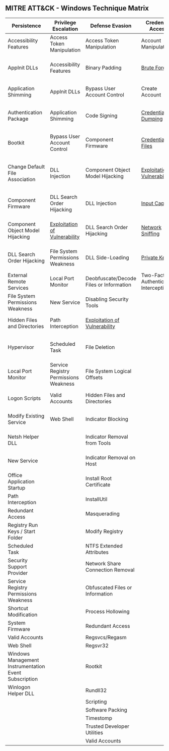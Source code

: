 ## MITRE ATT&CK - Windows Technique Matrix

| Persistence                                           | Privilege Escalation                                                                              | Defense Evasion                                                                                     | Credential Access                                                                                  | Discovery                                                                                                 | Lateral Movement                                                                                          | Execution                          | Collection                                              | Exfiltration                                  | Command and Control                                                   | 
|-------------------------------------------------------|---------------------------------------------------------------------------------------------------|-----------------------------------------------------------------------------------------------------|----------------------------------------------------------------------------------------------------|-----------------------------------------------------------------------------------------------------------|-----------------------------------------------------------------------------------------------------------|------------------------------------|---------------------------------------------------------|-----------------------------------------------|-----------------------------------------------------------------------| 
| Accessibility Features                                | Access Token Manipulation                                                                         | Access Token Manipulation                                                                           | Account Manipulation                                                                               | [Account Discovery](Techniques/Discovery/Account_discovery.md)                                            | Application Deployment Software                                                                           | Application Shimming               | Audio Capture                                           | Automated Exfiltration                        | Commonly Used Port                                                    | 
| AppInit DLLs                                          | Accessibility Features                                                                            | Binary Padding                                                                                      | [Brute Force](Techniques/Credential_access/Brute_force.md)                                         | Application Window Discovery                                                                              | [Exploitation of Vulnerability](Techniques/Lateral_movement/Exploitation_of_vulnerability.md)             | Command-Line Interface             | Automated Collection                                    | Data Compressed                               | Communication Through Removable Media                                 | 
| Application Shimming                                  | AppInit DLLs                                                                                      | Bypass User Account Control                                                                         | Create Account                                                                                     | [File and Directory Discovery](Techniques/Discovery/File_and_directory_discovery.md)                      | Logon Scripts                                                                                             | Execution through API              | Clipboard Data                                          | Data Encrypted                                | Connection Proxy                                                      | 
| Authentication Package                                | Application Shimming                                                                              | Code Signing                                                                                        | [Credential Dumping](Techniques/Credential_access/Credential_dumping.md)                           | [Network Service Scanning](Techniques/Discovery/Network_service_scanning.md)                              | [Pass the Hash](Techniques/Lateral_movement/Pass_the_hash.md)                                             | Execution through Module Load      | Data Staged                                             | Data Transfer Size Limits                     | Custom Command and Control Protocol                                   | 
| Bootkit                                               | Bypass User Account Control                                                                       | Component Firmware                                                                                  | [Credentials in Files](Techniques/Credential_access/Credentials_in_files.md)                       | [Network Share Discovery](Techniques/Discovery/Network_share_discovery.md)                                | [Pass the Ticket](Techniques/Lateral_movement/Pass_the_ticket.md)                                         | Graphical User Interface           | Data from Local System                                  | Exfiltration Over Alternative Protocol        | Custom Cryptographic Protocol                                         | 
| Change Default File Association                       | DLL Injection                                                                                     | Component Object Model Hijacking                                                                    | [Exploitation of Vulnerability](Techniques/Privilege_escalation/Exploitation_of_vulnerability.md)  | [Peripheral Device Discovery](Techniques/Discovery/Peripheral_device_discovery.md)                        | [Remote Desktop Protocol](Techniques/Lateral_movement/Remote_desktop_protocol.md)                         | InstallUtil                        | Data from Network Shared Drive                          | Exfiltration Over Command and Control Channel | Data Encoding                                                         | 
| Component Firmware                                    | DLL Search Order Hijacking                                                                        | DLL Injection                                                                                       | [Input Capture](Techniques/Credential_access/Input_capture.md)                                     | Permission Groups Discovery                                                                               | [Remote File Copy](Techniques/Lateral_movement/Remote_file_copy.md)                                       | PowerShell                         | Data from Removable Media                               | Exfiltration Over Other Network Medium        | Data Obfuscation                                                      | 
| Component Object Model Hijacking                      | [Exploitation of Vulnerability](Techniques/Privilege_escalation/Exploitation_of_vulnerability.md) | DLL Search Order Hijacking                                                                          | [Network Sniffing](Techniques/Credential_access/Network_sniffing.md)                               | Process Discovery                                                                                         | [Remote Services](Techniques/Lateral_movement/Remote_services.md)                                         | Process Hollowing                  | Email Collection                                        | Exfiltration Over Physical Medium             | Fallback Channels                                                     | 
| DLL Search Order Hijacking                            | File System Permissions Weakness                                                                  | DLL Side-Loading                                                                                    | [Private Keys](Techniques/Credential_access/Private_keys.md)                                       | [Query Registry](Techniques/Discovery/Query_registry.md)                                                  | [Replication Through Removable Media](Techniques/Lateral_movement/Replication_through_removable_media.md) | Regsvcs/Regasm                     | [Input Capture](Techniques/Collection/Input_capture.md) | Scheduled Transfer                            | Multi-Stage Channels                                                  | 
| External Remote Services                              | Local Port Monitor                                                                                | Deobfuscate/Decode Files or Information                                                             | Two-Factor Authentication Interception                                                             | [Remote System Discovery](Techniques/Discovery/Remote_system_discovery.md)                                | Shared Webroot                                                                                            | Regsvr32                           | Screen Capture                                          |                                               | Multiband Communication                                               | 
| File System Permissions Weakness                      | New Service                                                                                       | Disabling Security Tools                                                                            |                                                                                                    | Security Software Discovery                                                                               | [Taint Shared Content](Techniques/Lateral_movement/Taint_shared_content.md)                               | Rundll32                           | Video Capture                                           |                                               | Multilayer Encryption                                                 | 
| Hidden Files and Directories                          | Path Interception                                                                                 | [Exploitation of Vulnerability](Techniques/Privilege_escalation/Exploitation_of_vulnerability.md)   |                                                                                                    | System Information Discovery                                                                              | Third-party Software                                                                                      | Scheduled Task                     |                                                         |                                               | [Remote File Copy](Techniques/Command_and_control/Remote_file_copy.md)| 
| Hypervisor                                            | Scheduled Task                                                                                    | File Deletion                                                                                       |                                                                                                    | [System Network Configuration Discovery](Techniques/Discovery/System_network_configuration_discovery.md)  | Windows Admin Shares                                                                                      | Scripting                          |                                                         |                                               | Standard Application Layer Protocol                                   | 
| Local Port Monitor                                    | Service Registry Permissions Weakness                                                             | File System Logical Offsets                                                                         |                                                                                                    | [System Network Connections Discovery](Techniques/Discovery/System_network_connections_discovery.md)      | Windows Remote Management                                                                                 | Service Execution                  |                                                         |                                               | Standard Cryptographic Protocol                                       | 
| Logon Scripts                                         | Valid Accounts                                                                                    | Hidden Files and Directories                                                                        |                                                                                                    | System Owner/User Discovery                                                                               |                                                                                                           | Third-party Software               |                                                         |                                               | Standard Non-Application Layer Protocol                               | 
| Modify Existing Service                               | Web Shell                                                                                         | Indicator Blocking                                                                                  |                                                                                                    | System Service Discovery                                                                                  |                                                                                                           | Trusted Developer Utilities        |                                                         |                                               | Uncommonly Used Port                                                  | 
| Netsh Helper DLL                                      |                                                                                                   | Indicator Removal from Tools                                                                        |                                                                                                    | System Time Discovery                                                                                     |                                                                                                           | Windows Management Instrumentation |                                                         |                                               | Web Service                                                           | 
| New Service                                           |                                                                                                   | Indicator Removal on Host                                                                           |                                                                                                    |                                                                                                           |                                                                                                           | Windows Remote Management          |                                                         |                                               |                                                                       | 
| Office Application Startup                            |                                                                                                   | Install Root Certificate                                                                            |                                                                                                    |                                                                                                           |                                                                                                           |                                    |                                                         |                                               |                                                                       | 
| Path Interception                                     |                                                                                                   | InstallUtil                                                                                         |                                                                                                    |                                                                                                           |                                                                                                           |                                    |                                                         |                                               |                                                                       | 
| Redundant Access                                      |                                                                                                   | Masquerading                                                                                        |                                                                                                    |                                                                                                           |                                                                                                           |                                    |                                                         |                                               |                                                                       | 
| Registry Run Keys / Start Folder                      |                                                                                                   | Modify Registry                                                                                     |                                                                                                    |                                                                                                           |                                                                                                           |                                    |                                                         |                                               |                                                                       | 
| Scheduled Task                                        |                                                                                                   | NTFS Extended Attributes                                                                            |                                                                                                    |                                                                                                           |                                                                                                           |                                    |                                                         |                                               |                                                                       | 
| Security Support Provider                             |                                                                                                   | Network Share Connection Removal                                                                    |                                                                                                    |                                                                                                           |                                                                                                           |                                    |                                                         |                                               |                                                                       | 
| Service Registry Permissions Weakness                 |                                                                                                   | Obfuscated Files or Information                                                                     |                                                                                                    |                                                                                                           |                                                                                                           |                                    |                                                         |                                               |                                                                       | 
| Shortcut Modification                                 |                                                                                                   | Process Hollowing                                                                                   |                                                                                                    |                                                                                                           |                                                                                                           |                                    |                                                         |                                               |                                                                       | 
| System Firmware                                       |                                                                                                   | Redundant Access                                                                                    |                                                                                                    |                                                                                                           |                                                                                                           |                                    |                                                         |                                               |                                                                       | 
| Valid Accounts                                        |                                                                                                   | Regsvcs/Regasm                                                                                      |                                                                                                    |                                                                                                           |                                                                                                           |                                    |                                                         |                                               |                                                                       | 
| Web Shell                                             |                                                                                                   | Regsvr32                                                                                            |                                                                                                    |                                                                                                           |                                                                                                           |                                    |                                                         |                                               |                                                                       | 
| Windows Management Instrumentation Event Subscription |                                                                                                   | Rootkit                                                                                             |                                                                                                    |                                                                                                           |                                                                                                           |                                    |                                                         |                                               |                                                                       | 
| Winlogon Helper DLL                                   |                                                                                                   | Rundll32                                                                                            |                                                                                                    |                                                                                                           |                                                                                                           |                                    |                                                         |                                               |                                                                       | 
|                                                       |                                                                                                   | Scripting                                                                                           |                                                                                                    |                                                                                                           |                                                                                                           |                                    |                                                         |                                               |                                                                       | 
|                                                       |                                                                                                   | Software Packing                                                                                    |                                                                                                    |                                                                                                           |                                                                                                           |                                    |                                                         |                                               |                                                                       | 
|                                                       |                                                                                                   | Timestomp                                                                                           |                                                                                                    |                                                                                                           |                                                                                                           |                                    |                                                         |                                               |                                                                       | 
|                                                       |                                                                                                   | Trusted Developer Utilities                                                                         |                                                                                                    |                                                                                                           |                                                                                                           |                                    |                                                         |                                               |                                                                       | 
|                                                       |                                                                                                   | Valid Accounts                                                                                      |                                                                                                    |                                                                                                           |                                                                                                           |                                    |                                                         |                                               |                                                                       | 

